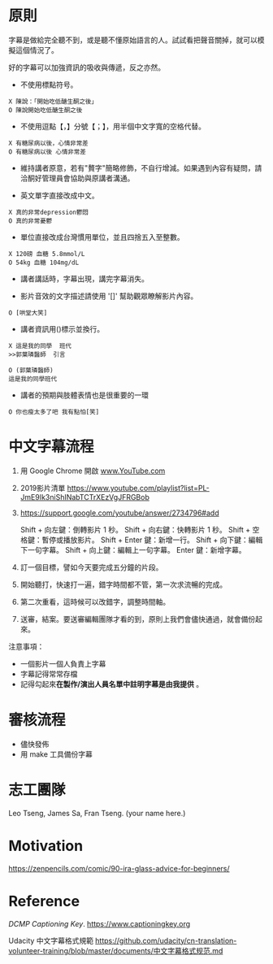 # 原則

字幕是做給完全聽不到，或是聽不懂原始語言的人。試試看把聲音關掉，就可以模擬這個情況了。

好的字幕可以加強資訊的吸收與傳遞，反之亦然。

* 不使用標點符号。
```
X 陳說：「開始吃低醣生酮之後」
O 陳說開始吃低醣生酮之後
```

* 不使用逗點【，】分號【；】，用半個中文字寬的空格代替。
```
X 有糖尿病以後，心情非常差
O 有糖尿病以後 心情非常差
```

* 維持講者原意，若有"贅字"簡略修飾，不自行增減。如果遇到內容有疑問，請洽酮好管理員會協助與原講者溝通。

* 英文單字直接改成中文。
```
X 真的非常depression鬱悶
O 真的非常憂鬱
```

* 單位直接改成台灣慣用單位，並且四捨五入至整數。
```
X 120磅 血糖 5.8mmol/L
O 54kg 血糖 104mg/dL
```

* 講者講話時，字幕出現，講完字幕消失。

* 影片音效的文字描述請使用 '[]' 幫助觀眾瞭解影片內容。
```
O [哄堂大笑]
```

* 講者資訊用()標示並換行。

```
X 這是我的同學  班代 
>>郭葉璘醫師  引言

O (郭葉璘醫師)
這是我的同學班代
```

* 講者的預期與肢體表情也是很重要的一環
```
O 你也瘦太多了吧 我有點怕[笑]
```

# 中文字幕流程

1. 用 Google Chrome 開啟 www.YouTube.com

   

2. 2019影片清單 https://www.youtube.com/playlist?list=PL-JmE9Ik3niShINabTCTrXEzVgJFRGBob

   

3. https://support.google.com/youtube/answer/2734796#add

   Shift + 向左鍵：倒轉影片 1 秒。
   Shift + 向右鍵：快轉影片 1 秒。
   Shift + 空格鍵：暫停或播放影片。
   Shift + Enter 鍵：新增一行。
   Shift + 向下鍵：編輯下一句字幕。
   Shift + 向上鍵：編輯上一句字幕。
   Enter 鍵：新增字幕。

   

4. 訂一個目標，譬如今天要完成五分鐘的片段。

   

5. 開始聽打，快速打一遍，錯字時間都不管，第一次求流暢的完成。

   

6. 第二次重看，這時候可以改錯字，調整時間軸。

   

7. 送審，結案。要送審編輯團隊才看的到，原則上我們會儘快通過，就會備份起來。

注意事項：

* 一個影片一個人負責上字幕
* 字幕記得常常存檔
* 記得勾起來**在製作/演出人員名單中註明字幕是由我提供** 。

# 審核流程

* 儘快發佈
* 用 make 工具備份字幕

# 志工團隊

Leo Tseng, James Sa, Fran Tseng. (your name here.)

# Motivation
https://zenpencils.com/comic/90-ira-glass-advice-for-beginners/

# Reference

*DCMP Captioning Key*. https://www.captioningkey.org 

Udacity 中文字幕格式規範  https://github.com/udacity/cn-translation-volunteer-training/blob/master/documents/中文字幕格式规范.md

```

```
